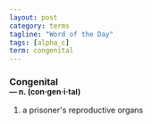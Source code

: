 ```yaml
---
layout: post
category: terms
tagline: "Word of the Day"
tags: [alpha_c]
term: congenital
---
```


<h3>Congenital<br/> <small>&mdash; n. (con<span>&middot;</span>gen<span>&middot;</span>i<span>&middot;</span>tal)</small></h3>
<p><ol>
<li>a prisoner's reproductive organs</li>
</ol></p>
